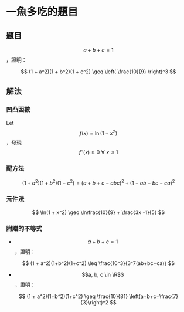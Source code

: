 # 一魚多吃的題目

## 題目

$$a+b+c = 1$$，證明：

$$
(1 + a^2)(1 + b^2)(1 + c^2) \geq \left( \frac{10}{9} \right)^3
$$

## ​解法

### 凹凸函數

Let $$f(x) = \ln(1 + x^2)$$，發現 ​$$f''(x) \geq 0 \ \forall \ x \leq 1$$

### 配方法

$$
(1 + a^2)(1 + b^2)(1 + c^2) = (a + b + c - abc)^2 + (1 - ab -bc -ca)^2
$$

### 元件法

$$
\ln(1 + x^2) \geq \ln\frac{10}{9} + \frac{3x -1}{5}
$$

### 附贈的不等式

* $$a+b+c = 1$$，證明：

$$
(1 + a^2)(1+b^2)(1+c^2) \leq \frac{10^3}{3^7(ab+bc+ca)}
$$

* $$a, b, c \in \R$$，證明：

$$
(1 + a^2)(1+b^2)(1+c^2) \geq \frac{10}{81} \left(a+b+c+\frac{7}{3}\right)^2
$$


